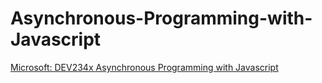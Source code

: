 # Asynchronous-Programming-with-Javascript
<a href="https://courses.edx.org/courses/course-v1:Microsoft+DEV234x+1T2017/info">Microsoft: DEV234x Asynchronous Programming with Javascript</a>
